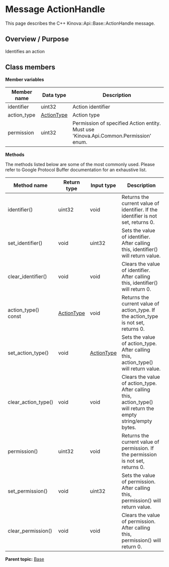 # Message ActionHandle

This page describes the C++ Kinova::Api::Base::ActionHandle message.

## Overview / Purpose

Identifies an action

## Class members

 **Member variables** 

|Member name|Data type|Description|
|-----------|---------|-----------|
|identifier|uint32|Action identifier|
|action\_type| [ActionType](enm_Base_ActionType.md#)|Action type|
|permission|uint32|Permission of specified Action entity. Must use 'Kinova.Api.Common.Permission' enum.|

 **Methods** 

The methods listed below are some of the most commonly used. Please refer to Google Protocol Buffer documentation for an exhaustive list.

|Method name|Return type|Input type|Description|
|-----------|-----------|----------|-----------|
|identifier\(\)|uint32|void|Returns the current value of identifier. If the identifier is not set, returns 0.|
|set\_identifier\(\)|void|uint32|Sets the value of identifier. After calling this, identifier\(\) will return value.|
|clear\_identifier\(\)|void|void|Clears the value of identifier. After calling this, identifier\(\) will return 0.|
|action\_type\(\) const| [ActionType](enm_Base_ActionType.md#)|void|Returns the current value of action\_type. If the action\_type is not set, returns 0.|
|set\_action\_type\(\)|void| [ActionType](enm_Base_ActionType.md#)|Sets the value of action\_type. After calling this, action\_type\(\) will return value.|
|clear\_action\_type\(\)|void|void|Clears the value of action\_type. After calling this, action\_type\(\) will return the empty string/empty bytes.|
|permission\(\)|uint32|void|Returns the current value of permission. If the permission is not set, returns 0.|
|set\_permission\(\)|void|uint32|Sets the value of permission. After calling this, permission\(\) will return value.|
|clear\_permission\(\)|void|void|Clears the value of permission. After calling this, permission\(\) will return 0.|

**Parent topic:** [Base](../references/summary_Base.md)

